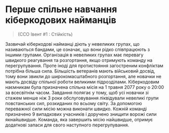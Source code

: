 # Перше спільне навчання кіберкодових найманців
> (CCO Івент #1 : Стійкість)

Зазвичай кіберкодові найманці діють у невеликих групах, що називаються бандами, це означає, що вони рідко співпрацюють з іншими групами. Організація в невеликих групах має перевагу швидкого реагування та розгортання, якщо отримують команду на перегрупування. Проте іноді для протистояння загостреним конфліктам потрібна більша сила. Більшість ветеранів мають військовий досвід, тому вони звикли до широкомасштабного розгортання, але новачки не мають досвіду спільної роботи великими підрозділами. Кіберкодовим наємникам була призначена спільна місія на 1 травня 2077 року о 20:00 за всесвітнім часом. Завдання полягає у тому, щоб усі новачки зі стажем менше ніж 3 роки обслуговування ліквідували невеликі групи повстанських сил, розкиданих по всьому світу. За допомогою переважної сили місію можна виконати швидко. Кожній команді призначено 9 випадкових учасників і доручено знищити ворожі сили якнайшвидше. Команда, яка завершить місію найшвидше, отримує додаткові запаси для свого наступного перегрупування.
